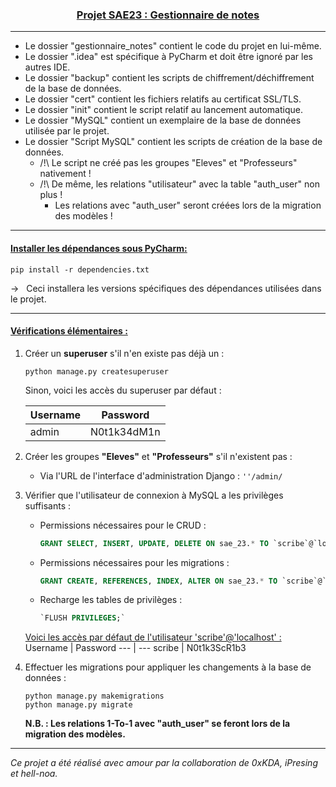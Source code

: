 <h3 align="center"><u>Projet SAE23 : Gestionnaire de notes</u></h3> 

---  
* Le dossier "gestionnaire_notes" contient le code du projet en lui-même.  
* Le dossier ".idea" est spécifique à PyCharm et doit être ignoré par les autres IDE.
* Le dossier "backup" contient les scripts de chiffrement/déchiffrement de la base de données.
* Le dossier "cert" contient les fichiers relatifs au certificat SSL/TLS.
* Le dossier "init" contient le script relatif au lancement automatique.
* Le dossier "MySQL" contient un exemplaire de la base de données utilisée par le projet.
* Le dossier "Script MySQL" contient les scripts de création de la base de données.
  * /!\ Le script ne créé pas les groupes "Eleves" et "Professeurs" nativement !
  * /!\ De même, les relations "utilisateur" avec la table "auth_user" non plus !  
    * Les relations avec "auth_user" seront créées lors de la migration des modèles !
---
#### <u>Installer les dépendances sous PyCharm:</u>  


```
pip install -r dependencies.txt
```
&rarr; &nbsp; Ceci installera les versions spécifiques des dépendances utilisées dans le projet.  

---
#### <u>Vérifications élémentaires :</u>  


1. Créer un **superuser** s'il n'en existe pas déjà un :  
   ```
   python manage.py createsuperuser
   ```
   Sinon, voici les accès du superuser par défaut :
   
   Username | Password
   --- | ---
   admin | N0t1k34dM1n

2. Créer les groupes **"Eleves"** et **"Professeurs"** s'il n'existent pas :  

   * Via l'URL de l'interface d'administration Django : `''/admin/`

3. Vérifier que l'utilisateur de connexion à MySQL a les privilèges suffisants :  

   * Permissions nécessaires pour le CRUD :  
     ```sql
     GRANT SELECT, INSERT, UPDATE, DELETE ON sae_23.* TO `scribe`@`localhost`  
     ```
   * Permissions nécessaires pour les migrations :  
     ```sql
     GRANT CREATE, REFERENCES, INDEX, ALTER ON sae_23.* TO `scribe`@`localhost`  
     ```
   * Recharge les tables de privilèges :  
     ```sql
     `FLUSH PRIVILEGES;`
     ```

   <u>Voici les accès par défaut de l'utilisateur 'scribe'@'localhost' :</u>
   Username | Password
   --- | ---
   scribe | N0t1k3ScR1b3


4. Effectuer les migrations pour appliquer les changements à la base de données :  
   ```
   python manage.py makemigrations  
   python manage.py migrate
   ```

   **N.B. : Les relations 1-To-1 avec "auth_user" se feront lors de la migration des modèles.**
   
---
*Ce projet a été réalisé avec amour par la collaboration de 0xKDA, iPresing et hell-noa.*
